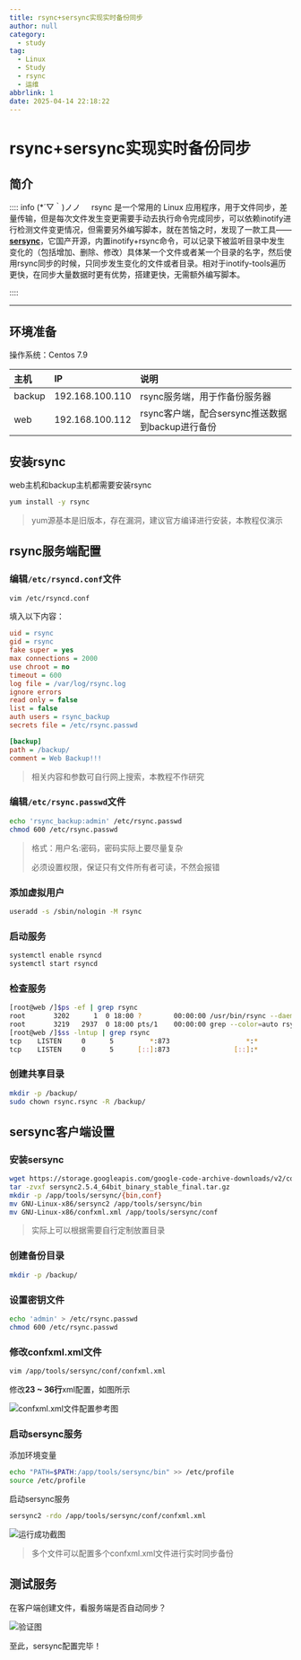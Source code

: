 ```yaml
---
title: rsync+sersync实现实时备份同步
author: null
category:
  - study
tag:
  - Linux
  - Study
  - rsync
  - 运维
abbrlink: 1
date: 2025-04-14 22:18:22
---
```

# rsync+sersync实现实时备份同步

## 简介

:::: info (*´▽｀)ノノ
   &nbsp;&nbsp;&nbsp;&nbsp;rsync 是一个常用的 Linux 应用程序，用于文件同步，差量传输，但是每次文件发生变更需要手动去执行命令完成同步，可以依赖inotify进行检测文件变更情况，但需要另外编写脚本，就在苦恼之时，发现了一款工具——**[sersync](https://github.com/wsgzao/sersync)**，它国产开源，内置inotify+rsync命令，可以记录下被监听目录中发生变化的（包括增加、删除、修改）具体某一个文件或者某一个目录的名字，然后使用rsync同步的时候，只同步发生变化的文件或者目录。相对于inotify-tools遍历更快，在同步大量数据时更有优势，搭建更快，无需额外编写脚本。

::::

------



## 环境准备

操作系统：Centos 7.9

| 主机   | IP              | 说明                                             |
| :----- | :-------------- | :----------------------------------------------- |
| backup | 192.168.100.110 | rsync服务端，用于作备份服务器                    |
| web    | 192.168.100.112 | rsync客户端，配合sersync推送数据到backup进行备份 |

## 安装rsync

web主机和backup主机都需要安装rsync

```bash
yum install -y rsync
```

> yum源基本是旧版本，存在漏洞，建议官方编译进行安装，本教程仅演示

## rsync服务端配置

### 编辑`/etc/rsyncd.conf`文件

```bash
vim /etc/rsyncd.conf
```

填入以下内容：

```ini
uid = rsync
gid = rsync
fake super = yes
max connections = 2000
use chroot = no
timeout = 600
log file = /var/log/rsync.log
ignore errors
read only = false
list = false
auth users = rsync_backup
secrets file = /etc/rsync.passwd

[backup]
path = /backup/
comment = Web Backup!!!
```

> 相关内容和参数可自行网上搜索，本教程不作研究

### 编辑`/etc/rsync.passwd`文件

```bash
echo 'rsync_backup:admin' /etc/rsync.passwd
chmod 600 /etc/rsync.passwd
```

> 格式：用户名:密码，密码实际上要尽量复杂
>
> 必须设置权限，保证只有文件所有者可读，不然会报错

### 添加虚拟用户

```bash
useradd -s /sbin/nologin -M rsync
```

### 启动服务

```bash
systemctl enable rsyncd 
systemctl start rsyncd
```

### 检查服务

```bash
[root@web /]$ps -ef | grep rsync
root       3202      1  0 18:00 ?        00:00:00 /usr/bin/rsync --daemon --no-detach
root       3219   2937  0 18:00 pts/1    00:00:00 grep --color=auto rsync
[root@web /]$ss -lntup | grep rsync
tcp    LISTEN     0      5         *:873                   *:*                   users:(("rsync",pid=3202,fd=3))
tcp    LISTEN     0      5      [::]:873                [::]:*                   users:(("rsync",pid=3202,fd=5))
```

### 创建共享目录

```bash
mkdir -p /backup/
sudo chown rsync.rsync -R /backup/
```

## sersync客户端设置

### 安装sersync

```bash
wget https://storage.googleapis.com/google-code-archive-downloads/v2/code.google.com/sersync/sersync2.5.4_64bit_binary_stable_final.tar.gz
tar -zvxf sersync2.5.4_64bit_binary_stable_final.tar.gz
mkdir -p /app/tools/sersync/{bin,conf}
mv GNU-Linux-x86/sersync2 /app/tools/sersync/bin
mv GNU-Linux-x86/confxml.xml /app/tools/sersync/conf
```

> 实际上可以根据需要自行定制放置目录

### 创建备份目录

```bash
mkdir -p /backup/
```

### 设置密钥文件

```bash
echo 'admin' > /etc/rsync.passwd
chmod 600 /etc/rsync.passwd
```

### 修改confxml.xml文件

```bash
vim /app/tools/sersync/conf/confxml.xml
```

修改**23 ~ 36行**xml配置，如图所示

![confxml.xml文件配置参考图](https://s21.ax1x.com/2025/04/14/pEWhOGd.png)

### 启动sersync服务

添加环境变量

```bash
echo "PATH=$PATH:/app/tools/sersync/bin" >> /etc/profile
source /etc/profile
```

启动sersync服务

```bash
sersync2 -rdo /app/tools/sersync/conf/confxml.xml
```

![运行成功截图](https://s21.ax1x.com/2025/04/14/pEW4uZT.png)

> 多个文件可以配置多个confxml.xml文件进行实时同步备份

## 测试服务

在客户端创建文件，看服务端是否自动同步？

![验证图](https://s21.ax1x.com/2025/04/14/pEW45Wj.png)

至此，sersync配置完毕！
